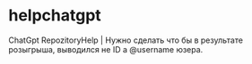 # helpchatgpt
ChatGpt RepozitoryHelp | 
Нужно сделать что бы в результате розыгрыша, выводился не ID а @username юзера.
